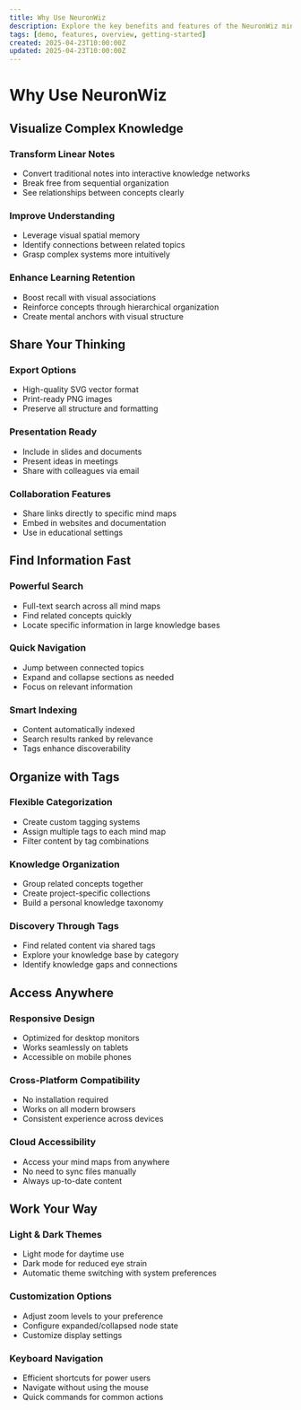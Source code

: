 ```yaml
---
title: Why Use NeuronWiz
description: Explore the key benefits and features of the NeuronWiz mind mapping platform
tags: [demo, features, overview, getting-started]
created: 2025-04-23T10:00:00Z
updated: 2025-04-23T10:00:00Z
---
```


# Why Use NeuronWiz

## Visualize Complex Knowledge

### Transform Linear Notes
- Convert traditional notes into interactive knowledge networks
- Break free from sequential organization
- See relationships between concepts clearly

### Improve Understanding
- Leverage visual spatial memory
- Identify connections between related topics
- Grasp complex systems more intuitively

### Enhance Learning Retention
- Boost recall with visual associations
- Reinforce concepts through hierarchical organization
- Create mental anchors with visual structure

## Share Your Thinking

### Export Options
- High-quality SVG vector format
- Print-ready PNG images
- Preserve all structure and formatting

### Presentation Ready
- Include in slides and documents
- Present ideas in meetings
- Share with colleagues via email

### Collaboration Features
- Share links directly to specific mind maps
- Embed in websites and documentation
- Use in educational settings

## Find Information Fast

### Powerful Search
- Full-text search across all mind maps
- Find related concepts quickly
- Locate specific information in large knowledge bases

### Quick Navigation
- Jump between connected topics
- Expand and collapse sections as needed
- Focus on relevant information

### Smart Indexing
- Content automatically indexed
- Search results ranked by relevance
- Tags enhance discoverability

## Organize with Tags

### Flexible Categorization
- Create custom tagging systems
- Assign multiple tags to each mind map
- Filter content by tag combinations

### Knowledge Organization
- Group related concepts together
- Create project-specific collections
- Build a personal knowledge taxonomy

### Discovery Through Tags
- Find related content via shared tags
- Explore your knowledge base by category
- Identify knowledge gaps and connections

## Access Anywhere

### Responsive Design
- Optimized for desktop monitors
- Works seamlessly on tablets
- Accessible on mobile phones

### Cross-Platform Compatibility
- No installation required
- Works on all modern browsers
- Consistent experience across devices

### Cloud Accessibility
- Access your mind maps from anywhere
- No need to sync files manually
- Always up-to-date content

## Work Your Way

### Light & Dark Themes
- Light mode for daytime use
- Dark mode for reduced eye strain
- Automatic theme switching with system preferences

### Customization Options
- Adjust zoom levels to your preference
- Configure expanded/collapsed node state
- Customize display settings

### Keyboard Navigation
- Efficient shortcuts for power users
- Navigate without using the mouse
- Quick commands for common actions